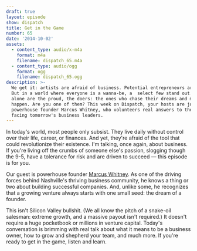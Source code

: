 ```yaml
---
draft: true
layout: episode
show: dispatch
title: Get in the Game
number: 65
date: '2014-10-02'
assets:
  - content_type: audio/x-m4a
    format: m4a
    filename: dispatch_65.m4a
  - content_type: audio/ogg
    format: ogg
    filename: dispatch_65.ogg
description: >-
  We get it: artists are afraid of business. Potential entrepreneurs are too.
  But in a world where everyone is a wanna-be, a  select few stand out. They
  alone are the proud, the doers: the ones who chase their dreams and make them
  happen. Are you one of them? This week on Dispatch, your hosts are joined by
  powerhouse founder Marcus Whitney, who volunteers real answers to the problems
  facing tomorrow's business leaders.
---
```

In today's world, most people only subsist. They live daily without control over their life, career, or finances. And yet, they're afraid of the tool that could revolutionize their existence. I'm talking, once again, about business. If you're living off the crumbs of someone else's passion, slogging though the 9-5, have a tolerance for risk and are driven to succeed &mdash; this episode is for you.

Our guest is powerhouse founder [Marcus Whitney](http://marcuswhitney.com). As one of the driving forces behind Nashville's thriving business community, he knows a thing or two about building successful companies. And, unlike some, he recognizes that a growing venture always starts with one small seed: the dream of a founder.

This isn't Silicon Valley bullshit. (We all know the pitch of a snake-oil salesman: extreme growth, and a massive payout isn't required.) It doesn't require a huge pocketbook or millions in venture capital. Today's conversation is brimming with real talk about what it means to be a business owner, how to grow and shepherd your team, and much more. If you're ready to get in the game, listen and learn.